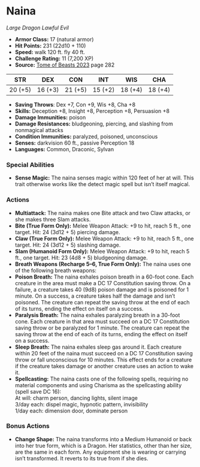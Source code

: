 # Naina

*Large* *Dragon* *Lawful Evil*

- **Armor Class:** 17 (natural armor)
- **Hit Points:** 231 (22d10 + 110)
- **Speed:** walk 120 ft. fly 40 ft.
- **Challenge Rating:** 11 (7,200 XP)
- **Source:** [Tome of Beasts 2023](https://koboldpress.com/kpstore/product/tome-of-beasts-1-2023-edition/) page 282

| STR | DEX | CON | INT | WIS | CHA |
| --- | --- | --- | --- | --- | --- |
| 20 (+5) | 16 (+3) | 21 (+5) | 15 (+2) | 18 (+4) | 18 (+4) |

- **Saving Throws**: Dex +7, Con +9, Wis +8, Cha +8
- **Skills:** Deception +8, Insight +8, Perception +8, Persuasion +8
- **Damage Immunities:** poison
- **Damage Resistances:** bludgeoning, piercing, and slashing from nonmagical attacks
- **Condition Immunities:** paralyzed, poisoned, unconscious
- **Senses:** darkvision 60 ft., passive Perception 18
- **Languages:** Common, Draconic, Sylvan

### Special Abilities

- **Sense Magic:** The naina senses magic within 120 feet of her at will. This trait otherwise works like the detect magic spell but isn’t itself magical.

### Actions

- **Multiattack:** The naina makes one Bite attack and two Claw attacks, or she makes three Slam attacks.
- **Bite (True Form Only):** Melee Weapon Attack: +9 to hit, reach 5 ft., one target. Hit: 24 (3d12 + 5) piercing damage.
- **Claw (True Form Only):** Melee Weapon Attack: +9 to hit, reach 5 ft., one target. Hit: 24 (3d12 + 5) slashing damage.
- **Slam (Humanoid Form Only):** Melee Weapon Attack: +9 to hit, reach 5 ft., one target. Hit: 23 (4d8 + 5) bludgeoning damage.
- **Breath Weapons (Recharge 5–6, True Form Only):** The naina uses one of the following breath weapons:
- **Poison Breath:** The naina exhales poison breath in a 60-foot cone. Each creature in the area must make a DC 17 Constitution saving throw. On a failure, a creature takes 40 (9d8) poison damage and is poisoned for 1 minute. On a success, a creature takes half the damage and isn’t poisoned. The creature can repeat the saving throw at the end of each of its turns, ending the effect on itself on a success.
- **Paralysis Breath:** The naina exhales paralyzing breath in a 30-foot cone. Each creature in that area must succeed on a DC 17 Constitution saving throw or be paralyzed for 1 minute. The creature can repeat the saving throw at the end of each of its turns, ending the effect on itself on a success.
- **Sleep Breath:** The naina exhales sleep gas around it. Each creature within 20 feet of the naina must succeed on a DC 17 Constitution saving throw or fall unconscious for 10 minutes. This effect ends for a creature if the creature takes damage or another creature uses an action to wake it.
- **Spellcasting:** The naina casts one of the following spells, requiring no material components and using Charisma as the spellcasting ability (spell save DC 16):<br>At will: charm person, dancing lights, silent image<br>3/day each: dispel magic, hypnotic pattern, invisibility<br>1/day each: dimension door, dominate person

### Bonus Actions

- **Change Shape:** The naina transforms into a Medium Humanoid or back into her true form, which is a Dragon. Her statistics, other than her size, are the same in each form. Any equipment she is wearing or carrying isn’t transformed. It reverts to its true from if she dies.
